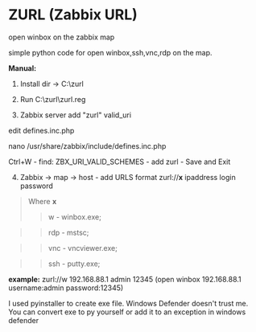 # ZURL (Zabbix URL)
open winbox on the zabbix map

simple python code for open winbox,ssh,vnc,rdp on the map.

**Manual:**
1. Install dir -> C:\zurl

2. Run  C:\zurl\zurl.reg 

3. Zabbix server add "zurl" valid_uri

edit defines.inc.php 

nano /usr/share/zabbix/include/defines.inc.php

Ctrl+W - find: ZBX_URI_VALID_SCHEMES - add zurl - Save and Exit


4. Zabbix -> map -> host - add URLS format
zurl://**x** ipaddress login password

>Where **x**
>>w - winbox.exe;

>>rdp - mstsc;

>>vnc - vncviewer.exe;

>>ssh - putty.exe;

**example:** zurl://w 192.168.88.1 admin 12345 (open winbox 192.168.88.1 username:admin password:12345)


I used pyinstaller to create exe file. Windows Defender doesn't trust me. You can convert exe to py yourself or add it to an exception in windows defender
